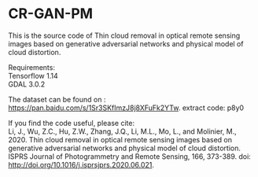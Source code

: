 # CR-GAN-PM

This is the source code of Thin cloud removal in optical remote sensing images based on generative adversarial networks and physical model of cloud distortion.  

Requirements:  
Tensorflow 1.14  
GDAL 3.0.2    

The dataset can be found on : https://pan.baidu.com/s/1Sr3SKfImzJ8j8XFuFk2YTw.  extract code: p8y0  
  
If you find the code useful, please cite:  
Li, J.,  Wu, Z.C.,  Hu, Z.W.,  Zhang, J.Q., Li, M.L., Mo, L., and Molinier, M., 2020. Thin cloud removal in optical remote sensing images based on generative adversarial networks and physical model of cloud distortion. ISPRS Journal of Photogrammetry and Remote Sensing, 166, 373-389. doi: http://doi.org/10.1016/j.isprsjprs.2020.06.021.
